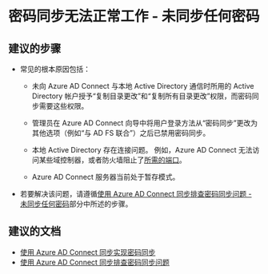 <properties
    pageTitle="Password synchronization does not work – No passwords are synchronized"
    description="密码同步无法正常工作 - 未同步任何密码"
    service="microsoft.aad"
    resource="Microsoft_AAD_IAM"
    authors="cychua"
    displayOrder="1221"
    selfHelpType="resource"
    supportTopicIds=""
    resourceTags="directory_ad_connect"
    productPesIds=""
    cloudEnvironments="public"
/>


# <a name="password-synchronization-does-not-work--no-passwords-are-synchronized"></a>密码同步无法正常工作 - 未同步任何密码

## <a name="recommended-steps"></a>**建议的步骤**
* 常见的根本原因包括：

  * 未向 Azure AD Connect 与本地 Active Directory 通信时所用的 Active Directory 帐户授予“复制目录更改”和“复制所有目录更改”权限，而密码同步需要这些权限。

  * 管理员在 Azure AD Connect 向导中将用户登录方法从“密码同步”更改为其他选项（例如“与 AD FS 联合”）之后已禁用密码同步。

  * 本地 Active Directory 存在连接问题。 例如，Azure AD Connect 无法访问某些域控制器，或者防火墙阻止了[所需的端口](https://docs.microsoft.com/azure/active-directory/connect/active-directory-aadconnect-ports#table-1---azure-ad-connect-and-on-premises-ad)。

  * Azure AD Connect 服务器当前处于暂存模式。

* 若要解决该问题，请遵循[使用 Azure AD Connect 同步排查密码同步问题 - 未同步任何密码](https://docs.microsoft.com/azure/active-directory/connect/active-directory-aadconnectsync-troubleshoot-password-synchronization#no-passwords-are-synchronized)部分中所述的步骤。


## <a name="recommended-documents"></a>**建议的文档**
* [使用 Azure AD Connect 同步实现密码同步](https://docs.microsoft.com/azure/active-directory/connect/active-directory-aadconnectsync-implement-password-synchronization)  
* [使用 Azure AD Connect 同步排查密码同步问题](https://docs.microsoft.com/azure/active-directory/connect/active-directory-aadconnectsync-troubleshoot-password-synchronization)  

